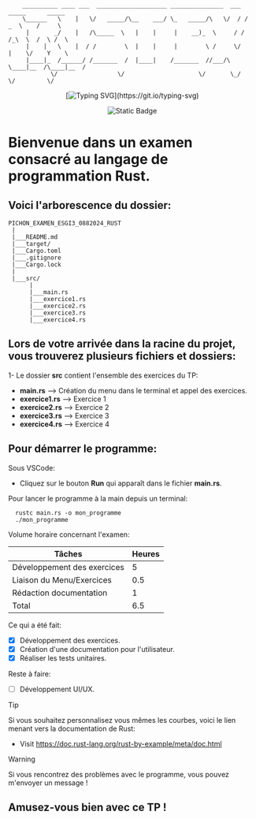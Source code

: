 
        __________ ____ ___  ____________________ _______________  ___  _____      _____   
        \______   \    |   \/   _____/\__    ___/ \_   _____/\   \/  / /  _  \    /     \  
         |       _/    |   /\_____  \   |    |     |    __)_  \     / /  /_\  \  /  \ /  \ 
         |    |   \    |  / /        \  |    |     |        \ /     \/    |    \/    Y    \
         |____|_  /______/ /_______  /  |____|    /_______  //___/\  \____|__  /\____|__  /
                \/                 \/                     \/       \_/       \/         \/ 

<div align="center">

  [![Typing SVG](https://readme-typing-svg.demolab.com?font=Fira+Code&pause=1000&color=F46800&center=true&vCenter=true&random=false&width=435&lines=Rust+is+a+Must+!)](https://git.io/typing-svg)

  ![Static Badge](https://img.shields.io/badge/Rust-1.77.1-blue?style=for-the-badge&logo=rust&logoColor=%23F46800&labelColor=black&color=%23F46800)

</div>

# Bienvenue dans un examen consacré au langage de programmation Rust.

## Voici l'arborescence du dossier:
    PICHON_EXAMEN_ESGI3_0882024_RUST
     |
     |___README.md
     |___target/
     |___Cargo.toml
     |___.gitignore
     |___Cargo.lock
     |
     |___src/
          |
          |___main.rs
          |___exercice1.rs
          |___exercice2.rs
          |___exercice3.rs
          |___exercice4.rs

## Lors de votre arrivée dans la racine du projet, vous trouverez plusieurs fichiers et dossiers:
1- Le dossier **src** contient l'ensemble des exercices du TP:
  - **main.rs** --> Création du menu dans le terminal et appel des exercices.<br>
  - **exercice1.rs** --> Exercice 1<br>
  - **exercice2.rs** --> Exercice 2<br>
  - **exercice3.rs** --> Exercice 3<br>
  - **exercice4.rs** --> Exercice 4<br>

## Pour démarrer le programme:
Sous VSCode:<br>
- Cliquez sur le bouton **Run** qui apparaît dans le fichier **main.rs**.<br>

Pour lancer le programme à la main depuis un terminal:<br>
```shell
  rustc main.rs -o mon_programme
  ./mon_programme
```
Volume horaire concernant l'examen:

| Tâches  | Heures |
| ------------- | ------------- |
| Développement des exercices  | 5 |
| Liaison du Menu/Exercices | 0.5 |
| Rédaction documentation| 1 |
| Total | 6.5 |

Ce qui a été fait:
- [X] Développement des exercices.
- [X] Création d'une documentation pour l'utilisateur.
- [X] Réaliser les tests unitaires.

Reste à faire:
- [ ] Développement UI/UX.

> [!TIP]
> Si vous souhaitez personnalisez vous mêmes les courbes, voici le lien menant vers la documentation de Rust:
>  - Visit https://doc.rust-lang.org/rust-by-example/meta/doc.html

> [!WARNING]
> Si vous rencontrez des problèmes avec le programme, vous pouvez m'envoyer un message !

## Amusez-vous bien avec ce TP !